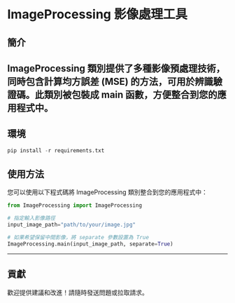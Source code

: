 # ImageProcessing 影像處理工具
## 簡介    
ImageProcessing 類別提供了多種影像預處理技術，同時包含計算均方誤差 (MSE) 的方法，可用於辨識驗證碼。此類別被包裝成 main 函數，方便整合到您的應用程式中。    
---    

## 環境
```python
pip install -r requirements.txt
```

## 使用方法   
您可以使用以下程式碼將 ImageProcessing 類別整合到您的應用程式中：

```python
from ImageProcessing import ImageProcessing

# 指定輸入影像路徑
input_image_path="path/to/your/image.jpg"

# 如果希望保留中間影像，將 separate 參數設置為 True
ImageProcessing.main(input_image_path, separate=True)

```
---   
## 貢獻   
歡迎提供建議和改進！請隨時發送問題或拉取請求。    
